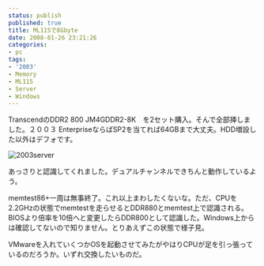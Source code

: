 ```yaml
---
status: publish
published: true
title: ML115で8Gbyte
date: 2008-01-26 23:21:26
categories:
- pc
tags:
- '2003'
- Memory
- ML115
- Server
- Windows
---
```

TranscendのDDR2 800 JM4GDDR2-8K　を2セット購入。そんで全部挿しました。２００３ EnterpriseならばSP2を当てれば64GBまで大丈夫。HDD増設した以外はデフォです。

<img src="http://junkai.org/blog/wp-content/uploads/2008/01/2003.gif" alt="2003server" />

あっさりと認識してくれました。デュアルチャンネルできちんと動作しているよう。

memtest86+一周は無事終了。これ以上まわしたくないな。ただ、CPUを2.2GHzの状態でmemtestを走らせるとDDR880とmemtest上で認識される。BIOSより倍率を10倍へと変更したらDDR800として認識した。Windows上からは確認してないので知りません。とりあえずこの状態で様子見。

VMwareを入れていくつかOSを起動させてみたがやはりCPUが足を引っ張っているのだろうか。いずれ交換したいものだ。
